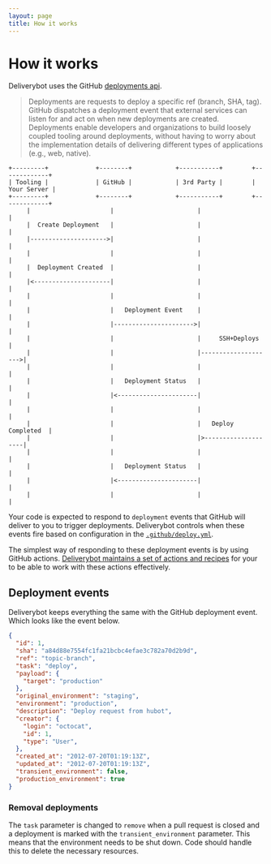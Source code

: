 ```yaml
---
layout: page
title: How it works
---
```


# How it works

Deliverybot uses the GitHub [deployments api][1].

> Deployments are requests to deploy a specific ref (branch, SHA, tag). GitHub
dispatches a deployment event that external services can listen for and act on
when new deployments are created. Deployments enable developers and
organizations to build loosely coupled tooling around deployments, without
having to worry about the implementation details of delivering different types
of applications (e.g., web, native).

```
+---------+             +--------+            +-----------+        +-------------+
| Tooling |             | GitHub |            | 3rd Party |        | Your Server |
+---------+             +--------+            +-----------+        +-------------+
     |                      |                       |                     |
     |  Create Deployment   |                       |                     |
     |--------------------->|                       |                     |
     |                      |                       |                     |
     |  Deployment Created  |                       |                     |
     |<---------------------|                       |                     |
     |                      |                       |                     |
     |                      |   Deployment Event    |                     |
     |                      |---------------------->|                     |
     |                      |                       |     SSH+Deploys     |
     |                      |                       |-------------------->|
     |                      |                       |                     |
     |                      |   Deployment Status   |                     |
     |                      |<----------------------|                     |
     |                      |                       |                     |
     |                      |                       |   Deploy Completed  |
     |                      |                       |>--------------------|
     |                      |                       |                     |
     |                      |   Deployment Status   |                     |
     |                      |<----------------------|                     |
     |                      |                       |                     |
```

Your code is expected to respond to `deployment` events that GitHub will deliver
to you to trigger deployments. Deliverybot controls when these events fire based
on configuration in the [`.github/deploy.yml`][2].

The simplest way of responding to these deployment events is by using GitHub
actions. [Deliverybot maintains a set of actions and recipes][3] for your to be
able to work with these actions effectively.

[1]: https://developer.github.com/v3/repos/deployments/
[2]: /docs/recipes
[3]: /docs/actions

## Deployment events

Deliverybot keeps everything the same with the GitHub deployment event. Which
looks like the event below.

```json
{
  "id": 1,
  "sha": "a84d88e7554fc1fa21bcbc4efae3c782a70d2b9d",
  "ref": "topic-branch",
  "task": "deploy",
  "payload": {
    "target": "production"
  },
  "original_environment": "staging",
  "environment": "production",
  "description": "Deploy request from hubot",
  "creator": {
    "login": "octocat",
    "id": 1,
    "type": "User",
  },
  "created_at": "2012-07-20T01:19:13Z",
  "updated_at": "2012-07-20T01:19:13Z",
  "transient_environment": false,
  "production_environment": true
}
```

### Removal deployments

The `task` parameter is changed to `remove` when a pull request is closed and a
deployment is marked with the `transient_environment` parameter. This means that
the environment needs to be shut down. Code should handle this to delete the
necessary resources.

